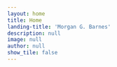 ```yaml
---
layout: home
title: Home
landing-title: 'Morgan G. Barnes'
description: null
image: null
author: null
show_tile: false
---
```


